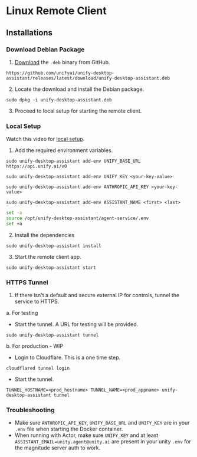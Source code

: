 # Linux Remote Client

## Installations

### Download Debian Package

1. [Download](https://github.com/unifyai/unify-desktop-assistant/releases/latest/download/unify-desktop-assistant.deb) the `.deb` binary from GitHub.

`https://github.com/unifyai/unify-desktop-assistant/releases/latest/download/unify-desktop-assistant.deb`

2. Locate the download and install the Debian package.

`sudo dpkg -i unify-desktop-assistant.deb`

3. Proceed to local setup for starting the remote client.

### Local Setup

Watch this video for [local setup](https://www.loom.com/share/c3ad55e541634b478f50e0660d4e1017?sid=c1653138-dc7e-476a-b31a-5d4908e2a029).

1. Add the required environment variables.

`sudo unify-desktop-assistant add-env UNIFY_BASE_URL https://api.unify.ai/v0`

`sudo unify-desktop-assistant add-env UNIFY_KEY <your-key-value>`

`sudo unify-desktop-assistant add-env ANTHROPIC_API_KEY <your-key-value>`

`sudo unify-desktop-assistant add-env ASSISTANT_NAME <first> <last>`

```bash
set -a
source /opt/unify-desktop-assistant/agent-service/.env
set +a
```

2. Install the dependencies

`sudo unify-desktop-assistant install`

3. Start the remote client app.

`sudo unify-desktop-assistant start`

### HTTPS Tunnel

1. If there isn't a default and secure external IP for controls, tunnel the service to HTTPS.

a. For testing

- Start the tunnel. A URL for testing will be provided.

`sudo unify-desktop-assistant tunnel`

b. For production - WIP

- Login to Cloudflare. This is a one time step.

`cloudflared tunnel login`

- Start the tunnel.

`TUNNEL_HOSTNAME=<prod_hostname> TUNNEL_NAME=<prod_appname> unify-desktop-assistant tunnel`

### Troubleshooting

- Make sure `ANTHROPIC_API_KEY`, `UNIFY_BASE_URL` and `UNIFY_KEY` are in your `.env` file when starting the Docker container.
- When running with Actor, make sure `UNIFY_KEY` and at least `ASSISTANT_EMAIL=unity.agent@unity.ai` are present in your unity `.env` for the magnitude server auth to work.
